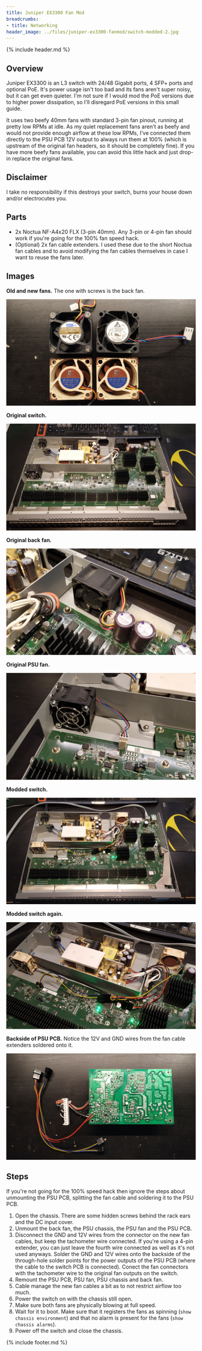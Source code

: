```yaml
---
title: Juniper EX3300 Fan Mod
breadcrumbs:
- title: Networking
header_image: ../files/juniper-ex3300-fanmod/switch-modded-2.jpg
---
```

{% include header.md %}

## Overview

Juniper EX3300 is an L3 switch with 24/48 Gigabit ports, 4 SFP+ ports and optional PoE. It's power usage isn't too bad and its fans aren't super noisy, but it can get even quieter. I'm not sure if I would mod the PoE versions due to higher power dissipation, so I'll disregard PoE versions in this small guide.

It uses two beefy 40mm fans with standard 3-pin fan pinout, running at pretty low RPMs at idle. As my quiet replacement fans aren't as beefy and would not provide enough airflow at these low RPMs, I've connected them directly to the PSU PCB 12V output to always run them at 100% (which is upstream of the original fan headers, so it should be completely fine). If you have more beefy fans available, you can avoid this little hack and just drop-in replace the original fans.

## Disclaimer

I take no responsibility if this destroys your switch, burns your house down and/or electrocutes you.

## Parts

- 2x Noctua NF-A4x20 FLX (3-pin 40mm). Any 3-pin or 4-pin fan should work if you're going for the 100% fan speed hack.
- (Optional) 2x fan cable extenders. I used these due to the short Noctua fan cables and to avoid modifying the fan cables themselves in case I want to reuse the fans later.

## Images

**Old and new fans.** The one with screws is the back fan.

[![All fans](/networking/files/juniper-ex3300-fanmod/fans-all.jpg)](/networking/files/juniper-ex3300-fanmod/fans-all.jpg)

**Original switch.**

[![Original switch](/networking/files/juniper-ex3300-fanmod/switch-original.jpg)](/networking/files/juniper-ex3300-fanmod/switch-original.jpg)

**Original back fan.**

[![Original back fan](/networking/files/juniper-ex3300-fanmod/fan-old-back.jpg)](/networking/files/juniper-ex3300-fanmod/fan-old-back.jpg)

**Original PSU fan.**

[![Original PSU fan](/networking/files/juniper-ex3300-fanmod/fan-old-psu.jpg)](/networking/files/juniper-ex3300-fanmod/fan-old-psu.jpg)

**Modded switch.**

[![Modded switch](/networking/files/juniper-ex3300-fanmod/switch-modded.jpg)](/networking/files/juniper-ex3300-fanmod/switch-modded.jpg)

**Modded switch again.**

[![Modded switch, different angle](/networking/files/juniper-ex3300-fanmod/switch-modded-2.jpg)](/networking/files/juniper-ex3300-fanmod/switch-modded-2.jpg)

**Backside of PSU PCB.** Notice the 12V and GND wires from the fan cable extenders soldered onto it.

[![PSU PCB backside](/networking/files/juniper-ex3300-fanmod/psu-back.jpg)](/networking/files/juniper-ex3300-fanmod/psu-back.jpg)

## Steps

If you're not going for the 100% speed hack then ignore the steps about unmounting the PSU PCB, splitting the fan cable and soldering it to the PSU PCB.

1. Open the chassis. There are some hidden screws behind the rack ears and the DC input cover.
1. Unmount the back fan, the PSU chassis, the PSU fan and the PSU PCB.
1. Disconnect the GND and 12V wires from the connector on the new fan cables, but keep the tachometer wire connected. If you're using a 4-pin extender, you can just leave the fourth wire connected as well as it's not used anyways. Solder the GND and 12V wires onto the backside of the through-hole solder points for the power outputs of the PSU PCB (where the cable to the switch PCB is connected). Conect the fan connectors with the tachometer wire to the original fan outputs on the switch.
1. Remount the PSU PCB, PSU fan, PSU chassis and back fan.
1. Cable manage the new fan cables a bit as to not restrict airflow too much.
1. Power the switch on with the chassis still open.
1. Make sure both fans are physically blowing at full speed.
1. Wait for it to boot. Make sure that it registers the fans as spinning (`show chassis environment`) and that no alarm is present for the fans (`show chassis alarms`).
1. Power off the switch and close the chassis.

{% include footer.md %}
